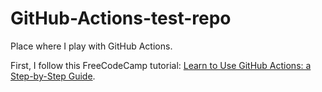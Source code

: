# GitHub-Actions-test-repo

Place where I play with GitHub Actions.

First, I follow this FreeCodeCamp tutorial: [Learn to Use GitHub Actions: a Step-by-Step Guide](https://www.freecodecamp.org/news/learn-to-use-github-actions-step-by-step-guide/).